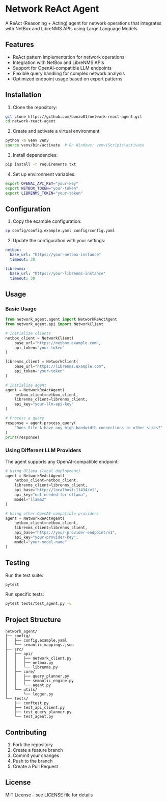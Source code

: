 # Network ReAct Agent

A ReAct (Reasoning + Acting) agent for network operations that integrates with NetBox and LibreNMS APIs using Large Language Models.

## Features

- ReAct pattern implementation for network operations
- Integration with NetBox and LibreNMS APIs
- Support for OpenAI-compatible LLM endpoints
- Flexible query handling for complex network analysis
- Optimized endpoint usage based on expert patterns

## Installation

1. Clone the repository:
```bash
git clone https://github.com/bonzo81/network-react-agent.git
cd network-react-agent
```

2. Create and activate a virtual environment:
```bash
python -m venv venv
source venv/bin/activate  # On Windows: venv\Scripts\activate
```

3. Install dependencies:
```bash
pip install -r requirements.txt
```

4. Set up environment variables:
```bash
export OPENAI_API_KEY="your-key"
export NETBOX_TOKEN="your-token"
export LIBRENMS_TOKEN="your-token"
```

## Configuration

1. Copy the example configuration:
```bash
cp config/config.example.yaml config/config.yaml
```

2. Update the configuration with your settings:
```yaml
netbox:
  base_url: "https://your-netbox-instance"
  timeout: 30

librenms:
  base_url: "https://your-librenms-instance"
  timeout: 30
```

## Usage

### Basic Usage

```python
from network_agent.agent import NetworkReActAgent
from network_agent.api import NetworkClient

# Initialize clients
netbox_client = NetworkClient(
    base_url="https://netbox.example.com",
    api_token="your-token"
)

librenms_client = NetworkClient(
    base_url="https://librenms.example.com",
    api_token="your-token"
)

# Initialize agent
agent = NetworkReActAgent(
    netbox_client=netbox_client,
    librenms_client=librenms_client,
    api_key="your-llm-api-key"
)

# Process a query
response = agent.process_query(
    "Does Site A have any high-bandwidth connections to other sites?"
)
print(response)
```

### Using Different LLM Providers

The agent supports any OpenAI-compatible endpoint:

```python
# Using Ollama (local deployment)
agent = NetworkReActAgent(
    netbox_client=netbox_client,
    librenms_client=librenms_client,
    api_base="http://localhost:11434/v1",
    api_key="not-needed-for-ollama",
    model="llama2"
)

# Using other OpenAI-compatible providers
agent = NetworkReActAgent(
    netbox_client=netbox_client,
    librenms_client=librenms_client,
    api_base="https://your-provider-endpoint/v1",
    api_key="your-provider-key",
    model="your-model-name"
)
```

## Testing

Run the test suite:
```bash
pytest
```

Run specific tests:
```bash
pytest tests/test_agent.py -v
```

## Project Structure

```
network_agent/
├── config/
│   ├── config.example.yaml
│   └── semantic_mappings.json
├── src/
│   ├── api/
│   │   ├── network_client.py
│   │   ├── netbox.py
│   │   └── librenms.py
│   ├── core/
│   │   ├── query_planner.py
│   │   ├── semantic_engine.py
│   │   └── agent.py
│   └── utils/
│       └── logger.py
└── tests/
    ├── conftest.py
    ├── test_api_client.py
    ├── test_query_planner.py
    └── test_agent.py
```

## Contributing

1. Fork the repository
2. Create a feature branch
3. Commit your changes
4. Push to the branch
5. Create a Pull Request

## License

MIT License - see LICENSE file for details